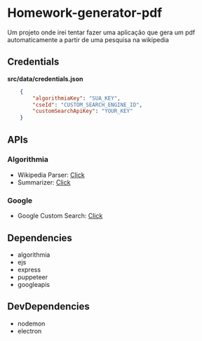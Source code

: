 # Homework-generator-pdf
Um projeto onde irei tentar fazer uma aplicação que gera um pdf automaticamente a partir de uma pesquisa na wikipedia

## Credentials
**src/data/credentials.json**
```json
    {
        "algorithmiaKey": "SUA_KEY",
        "cseId": "CUSTOM_SEARCH_ENGINE_ID",
        "customSearchApiKey": "YOUR_KEY"
    }
```

## APIs
### Algorithmia
- Wikipedia Parser: <a href='https://algorithmia.com/algorithms/web/WikipediaParser'>Click</a>
- Summarizer: <a href='https://algorithmia.com/algorithms/nlp/Summarizer'>Click</a>

### Google
- Google Custom Search: <a href='https://developers.google.com/custom-search/v1/overview'>Click</a>

## Dependencies
- algorithmia
- ejs
- express
- puppeteer
- googleapis

## DevDependencies
- nodemon
- electron